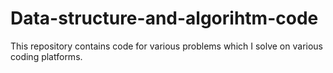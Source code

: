 # Data-structure-and-algorihtm-code
This repository contains code for various problems which I solve on various coding platforms.
